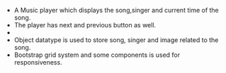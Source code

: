 <ul>
  <li>
    A Music player which displays the song,singer and current time of the song.
  </li>
  <li>The player has next and previous button as well.</li>
  <li>
  <li>Object datatype is used to store song, singer and image related to the song.</li>
  <li>Bootstrap grid system and some components is used for responsiveness.
  </li>
</ul>

  